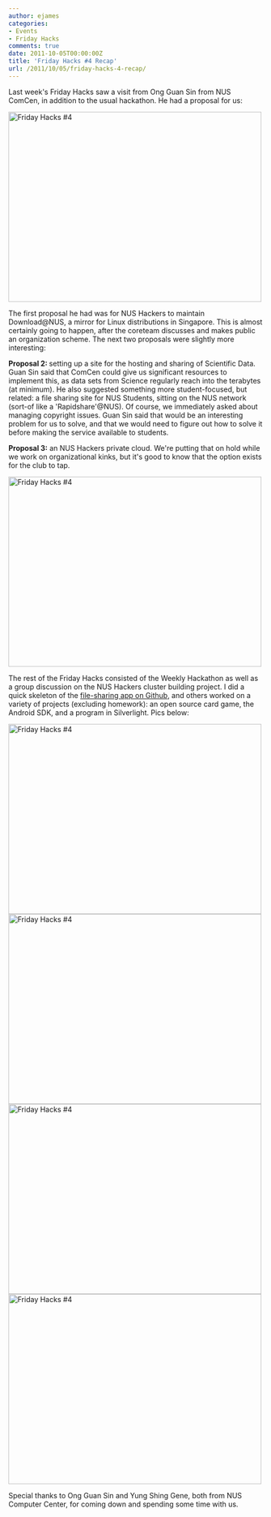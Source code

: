 ```yaml
---
author: ejames
categories:
- Events
- Friday Hacks
comments: true
date: 2011-10-05T00:00:00Z
title: 'Friday Hacks #4 Recap'
url: /2011/10/05/friday-hacks-4-recap/
---
```


Last week's Friday Hacks saw a visit from Ong Guan Sin from NUS ComCen, in addition to the usual hackathon. He had a proposal for us:

<a href="http://www.flickr.com/photos/dienasty/6213498348/" title="Friday Hacks #4 by shadowsun7, on Flickr"><img src="http://farm7.static.flickr.com/6060/6213498348_421755d52b.jpg" width="500" height="375" alt="Friday Hacks #4"></a>

The first proposal he had was for NUS Hackers to maintain Download@NUS, a mirror for Linux distributions in Singapore. This is almost certainly going to happen, after the coreteam discusses and makes public an organization scheme. The next two proposals were slightly more interesting:

<strong>Proposal 2: </strong>setting up a site for the hosting and sharing of Scientific Data. Guan Sin said that ComCen could give us significant resources to implement this, as data sets from Science regularly reach into the terabytes (at minimum). He also suggested something more student-focused, but related: a file sharing site for NUS Students, sitting on the NUS network (sort-of like a 'Rapidshare'@NUS). Of course, we immediately asked about managing copyright issues. Guan Sin said that would be an interesting problem for us to solve, and that we would need to figure out how to solve it before making the service available to students.

<strong>Proposal 3:</strong> an NUS Hackers private cloud. We're putting that on hold while we work on organizational kinks, but it's good to know that the option exists for the club to tap. 

<a href="http://www.flickr.com/photos/dienasty/6212982069/" title="Friday Hacks #4 by shadowsun7, on Flickr"><img src="http://farm7.static.flickr.com/6102/6212982069_7e7c803cbc.jpg" width="500" height="375" alt="Friday Hacks #4"></a>

The rest of the Friday Hacks consisted of the Weekly Hackathon as well as a group discussion on the NUS Hackers cluster building project. I did a quick skeleton of the <a href="https://github.com/shadowsun7/nus-fileshare">file-sharing app on Github</a>, and others worked on a variety of projects (excluding homework): an open source card game, the Android SDK, and a program in Silverlight. Pics below:

<a href="http://www.flickr.com/photos/dienasty/6212987809/" title="Friday Hacks #4 by shadowsun7, on Flickr"><img src="http://farm7.static.flickr.com/6162/6212987809_41d8999375.jpg" width="500" height="375" alt="Friday Hacks #4"></a>
<a href="http://www.flickr.com/photos/dienasty/6212990863/" title="Friday Hacks #4 by shadowsun7, on Flickr"><img src="http://farm7.static.flickr.com/6093/6212990863_538fdd75d5.jpg" width="500" height="375" alt="Friday Hacks #4"></a>
<a href="http://www.flickr.com/photos/dienasty/6212995539/" title="Friday Hacks #4 by shadowsun7, on Flickr"><img src="http://farm7.static.flickr.com/6170/6212995539_3917bb7371.jpg" width="500" height="375" alt="Friday Hacks #4"></a>
<a href="http://www.flickr.com/photos/dienasty/6213506912/" title="Friday Hacks #4 by shadowsun7, on Flickr"><img src="http://farm7.static.flickr.com/6232/6213506912_60d16613a1.jpg" width="500" height="375" alt="Friday Hacks #4"></a>

Special thanks to Ong Guan Sin and Yung Shing Gene, both from NUS Computer Center, for coming down and spending some time with us.
